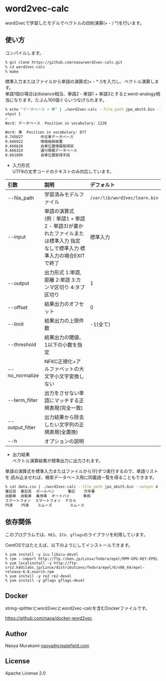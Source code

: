 # word2vec-calc

word2vecで学習したモデルでベクトルの四則演算(+ - / *)を行います。

## 使い方
コンパイルします。

```bash
% git clone https://github.com/naoa/word2vec-calc.git
% cd word2vec-calc
% make
```

標準入力またはファイルから単語の演算式(+ - * /)を入力し、ベクトル演算します。  
単語1個の場合はdistance相当、単語2 - 単語1 + 単語3とするとword-analogy相当になります。たぶん100個ぐらいつなげられます。

```bash
% echo "データベース + 車" | ./word2vec-calc --file_path jpa_abst5.bin --o
utput 1
>
Word: データベース  Position in vocabulary: 1228

Word: 車  Position in vocabulary: 877
0.745027        中古車データベース
0.666922        情報格納装置
0.666620        自車位置情報取得部
0.666324        運行情報データベース
0.661899        自車位置取得手段
```

* 入力形式  
UTF8の文字コードのテキストのみ対応しています。

| 引数        | 説明       |デフォルト   |
|:-----------|:------------|:------------|
|--file_path|学習済みモデルファイル|<code>/var/lib/word2vec/learn.bin</code>|
|--input|単語の演算式(例：単語1 + 単語2 - 単語3)が書かれたファイルまたは標準入力 指定なしで標準入力 標準入力の場合EXITで終了|標準入力
|--output|出力形式 1:単語,距離 2:単語 3:カンマ区切り 4:タブ区切り|1
|--offset|結果出力のオフセット|0
|--limit|結果出力の上限件数|-1(全て)
|--threshold|結果出力の閾値、1以下の小数を指定|
|--no_normalize|NFKC正規化+アルファベットの大文字小文字変換しない|
|--term_filter|出力をさせない単語にマッチする正規表現(完全一致)|
|--output_filter|出力結果から除去したい文字列の正規表現(全置換)|
| --h |オプションの説明||

* 出力結果  
ベクトル演算結果が標準出力に出力されます。

単語の演算式を標準入力またはファイルから1行ずつ実行するので、単語リストを
読み込ませれば、検索データベース用に同義語一覧を得ることもできます。

```bash
% cat data.csv | ./word2vec-calc --file_path jpa_abst5.bin --output 4 --limit 3 --threshold 0.75
筆記具  筆記具  ボールペン      筆記    万年筆
自動車  自動車  乗用車  オートバイ      車両
スマートフォン  スマートフォン  ＰＤＡ
円滑    円滑    スムーズ        スムース
```

## 依存関係
このプログラムでは、<code>RE2</code>、<code>ICU</code>、<code>gflags</code>のライブラリを利用しています。

CentOSではたとえば、以下のようにしてインストールできます。

```
% yum install -y icu libicu-devel
% rpm --import http://ftp.riken.jp/Linux/fedora/epel/RPM-GPG-KEY-EPEL
% yum localinstall -y http://ftp-srv2.kddilabs.jp/Linux/distributions/fedora/epel/6/x86_64/epel-release-6-8.noarch.rpm
% yum install -y re2 re2-devel
% yum install -y gflags gflags-devel
```

## Docker
string-splitterとword2vecとword2vec-calcを含むDockerファイルです。

https://github.com/naoa/docker-word2vec

## Author

Naoya Murakami naoya@createfield.com

## License

 Apache License 2.0
